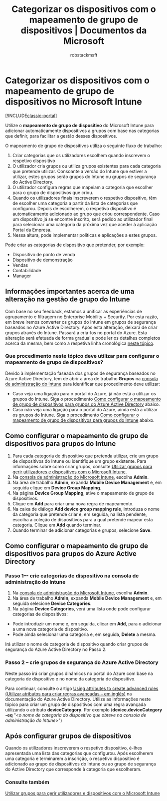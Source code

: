 ﻿---
title: Categorizar os dispositivos com o mapeamento de grupo de dispositivos | Documentos da Microsoft
description: "Utilize o mapeamento de grupos de dispositivos do Microsoft Intune para agrupar dispositivos em categorias definidas por si, para facilitar a gestão desses dispositivos."
keywords: 
author: robstackmsft
ms.author: robstack
manager: angrobe
ms.date: 10/26/2016
ms.topic: article
ms.prod: 
ms.service: microsoft-intune
ms.technology: 
ms.assetid: 8b8c06a3-6b6c-4cf1-8646-b24fa9b1a39e
ms.reviewer: damionw
ms.suite: ems
ms.custom: intune-classic
translationtype: Human Translation
ms.sourcegitcommit: b6d5ea579b675d85d4404f289db83055642ffddd
ms.openlocfilehash: 28af253b0a0fe174478961810a26b45d8ac3d959

---

# <a name="categorize-devices-with-device-group-mapping-in-microsoft-intune"></a>Categorizar os dispositivos com o mapeamento de grupo de dispositivos no Microsoft Intune

[!INCLUDE[classic-portal](../includes/classic-portal.md)]

Utilize o **mapeamento de grupo de dispositivo** do Microsoft Intune para adicionar automaticamente dispositivos a grupos com base nas categorias que definir, para facilitar a gestão desses dispositivos. 

O mapeamento de grupo de dispositivos utiliza o seguinte fluxo de trabalho:
1. Criar categorias que os utilizadores escolhem quando inscrevem o respetivo dispositivo
2. O utilizador cria grupos ou utiliza grupos existentes para cada categoria que pretende utilizar. Consoante a versão do Intune que estiver a utilizar, estes grupos serão grupos do Intune ou grupos de segurança do Active Directory.
2. O utilizador configura regras que mapeiam a categoria que escolher para o grupo de dispositivos que criou.
3. Quando os utilizadores finais inscreverem o respetivo dispositivo, têm de escolher uma categoria a partir da lista de categorias que configurou. Depois de escolherem, o respetivo dispositivo é automaticamente adicionado ao grupo que criou correspondente. Caso um dispositivo já se encontre inscrito, será pedido ao utilizador final para selecionar uma categoria da próxima vez que aceder à aplicação Portal da Empresa.
4. Nessa altura, pode implementar políticas e aplicações a estes grupos.

Pode criar as categorias de dispositivo que pretender, por exemplo:
* Dispositivo de ponto de venda
* Dispositivo de demonstração
* Vendas
* Contabilidade
* Manager

## <a name="important-information-about-a-change-in-group-management-for-intune"></a>Informações importantes acerca de uma alteração na gestão de grupo do Intune

Com base no seu feedback, estamos a unificar as experiências de agrupamento e filtragem no Enterprise Mobility + Security. Por esta razão, em breve iremos converter os grupos do Intune em grupos de segurança baseados no Azure Active Directory. Após esta alteração, deixará de criar grupos através do Intune. Passará a criá-los no portal do Azure. Esta alteração será efetuada de forma gradual e pode ler os detalhes completos acerca da mesma, bem como a respetiva linha cronológica [neste tópico](use-groups-to-manage-users-and-devices-with-microsoft-intune.md).

### <a name="which-procedure-in-this-topic-should-you-use-to-configure-device-group-mapping"></a>Que procedimento neste tópico deve utilizar para configurar o mapeamento de grupo de dispositivos?

Devido à implementação faseada dos grupos de segurança baseados no Azure Active Directory, tem de abrir a área de trabalho **Grupos** na [consola de administração do Intune](https://manage.microsoft.com) para identificar que procedimento deve utilizar:

-  Caso veja uma ligação para o portal do Azure, já não está a utilizar os grupos do Intune. Siga o procedimento [Como configurar o mapeamento de grupo de dispositivos para grupos do Azure Active Directory](/intune/deploy-use/categorize-devices-with-device-group-mapping-in-microsoft-intune#how-to-configure-device-group-mapping-for-azure-active-directory-groups) abaixo.
-  Caso não veja uma ligação para o portal do Azure, ainda está a utilizar os grupos do Intune. Siga o procedimento [Como configurar o mapeamento de grupo de dispositivos para grupos do Intune](/intune/deploy-use/categorize-devices-with-device-group-mapping-in-microsoft-intune#how-to-configure-device-group-mapping-for-intune-groups) abaixo.

## <a name="how-to-configure-device-group-mapping-for-intune-groups"></a>Como configurar o mapeamento de grupo de dispositivos para grupos do Intune
1. Para cada categoria de dispositivo que pretenda utilizar, crie um grupo de dispositivos do Intune ou identifique um grupo existente. Para informações sobre como criar grupos, consulte [Utilizar grupos para gerir utilizadores e dispositivos com o Microsoft Intune](use-groups-to-manage-users-and-devices-with-microsoft-intune.md).
2. Na [consola de administração do Microsoft Intune](https://manage.microsoft.com), escolha **Admin**.
3. Na área de trabalho **Admin**, expanda **Mobile Device Management** e, em seguida clique em **Device Group Mapping**.
4. Na página **Device Group Mapping**, ative o mapeamento de grupo de dispositivos.
5. Clique em **Add** para criar uma nova regra de mapeamento.
6. Na caixa de diálogo **Add device group mapping rule**, introduza o nome da categoria que pretende criar e, em seguida, na lista pendente, escolha a coleção de dispositivos para a qual pretende mapear esta categoria. Clique em **Add** quando terminar.
7. Quando terminar de adicionar categorias e grupos, selecione **Save**.



## <a name="how-to-configure-device-group-mapping-for-azure-active-directory-groups"></a>Como configurar o mapeamento de grupo de dispositivos para grupos do Azure Active Directory

### <a name="step-1---create-device-categories-in-the-intune-administration-console"></a>Passo 1–- crie categorias de dispositivo na consola de administração do Intune
1. Na [consola de administração do Microsoft Intune](https://manage.microsoft.com), escolha **Admin**.
3. Na área de trabalho **Admin**, expanda **Mobile Device Management** e, em seguida selecione **Device Categories**.
4. Na página **Device Categories**, verá uma lista onde pode configurar categorias de dispositivos: 
- Pode introduzir um nome e, em seguida, clicar em **Add**, para o adicionar a uma nova categoria de dispositivo.
- Pode ainda selecionar uma categoria e, em seguida, **Delete** a mesma.

Irá utilizar o nome de categoria de dispositivo quando criar grupos de segurança do Azure Active Directory no Passo 2.

### <a name="step-2---create-azure-active-directory-security-groups"></a>Passo 2 – crie grupos de segurança do Azure Active Directory

Neste passo irá criar grupos dinâmicos no portal do Azure com base na categoria de dispositivo e no nome da categoria de dispositivo.

Para continuar, consulte o artigo [Using attributes to create advanced rules (Utilizar atributos para criar regras avançadas – em inglês)](https://azure.microsoft.com/en-us/documentation/articles/active-directory-accessmanagement-groups-with-advanced-rules/#using-attributes-to-create-rules-for-device-objects) na documentação do Azure Active Directory.
Utilize as informações neste tópico para criar um grupo de dispositivos com uma regra avançada utilizando o atributo **deviceCategory**.
Por exemplo (**device.deviceCategory -eq** "<*o nome de categoria do dispositivo que obteve na consola de administração do Intune*>")


## <a name="after-you-configure-device-groups"></a>Após configurar grupos de dispositivos

Quando os utilizadores inscreverem o respetivo dispositivo, é-lhes apresentada uma lista das categorias que configurou. Após escolherem uma categoria e terminarem a inscrição, o respetivo dispositivo é adicionado ao grupo de dispositivos do Intune ou ao grupo de segurança do Active Directory que corresponde à categoria que escolheram.

### <a name="see-also"></a>Consulte também
[Utilizar grupos para gerir utilizadores e dispositivos com o Microsoft Intune](use-groups-to-manage-users-and-devices-with-microsoft-intune.md)



<!--HONumber=Dec16_HO2-->


